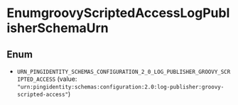 

# EnumgroovyScriptedAccessLogPublisherSchemaUrn

## Enum


* `URN_PINGIDENTITY_SCHEMAS_CONFIGURATION_2_0_LOG_PUBLISHER_GROOVY_SCRIPTED_ACCESS` (value: `"urn:pingidentity:schemas:configuration:2.0:log-publisher:groovy-scripted-access"`)




